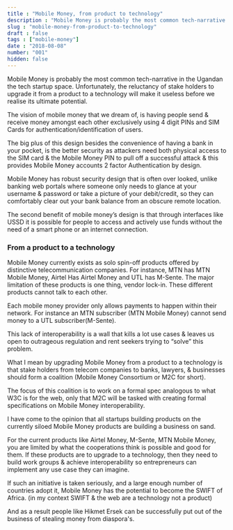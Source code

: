 ```yaml
---
title : "Mobile Money, from product to technology"
description : "Mobile Money is probably the most common tech-narrative in the Ugandan the tech startup space. Unfortunately, the reluctancy of stake holders to upgrade it from a product to a technology  will make it useless before we realise its ultimate potential."
slug : "mobile-money-from-product-to-technology"
draft : false
tags : ["mobile-money"]
date : "2018-08-08"
number: "001"
hidden: false
---
```


Mobile Money is probably the most common tech-narrative in the Ugandan the tech startup space. Unfortunately, the reluctancy of stake holders to upgrade it from a product to a technology  will make it useless before we realise its ultimate potential.

The vision of mobile money that we dream of, is having people send & receive money amongst each other exclusively using 4 digit PINs and SIM Cards for authentication/identification of users.

The big plus of this design besides the convenience of having a bank in your pocket, is the better security as attackers need both physical access to the SIM card & the  Mobile Money PIN to pull off a successful attack & this provides Mobile Money accounts 2 factor Authentication by design.

Mobile Money has robust security design that is often over looked, unlike banking web portals where someone only needs to glance at your username & password or take a picture of your debit/credit, so they can comfortably clear out your bank balance from an obscure remote location.

The second benefit of mobile money’s design is that through interfaces like USSD it is possible for people to access and actively use funds without the need of a smart phone or an internet connection. 

### From a product to a technology

Mobile Money currently exists as solo spin-off products offered by distinctive telecommunication companies. For instance, MTN has MTN Mobile Money, Airtel Has Airtel Money and UTL has M-Sente.
The major limitation of these products is one thing, vendor lock-in. These different products cannot talk to each other.

Each mobile money provider only allows payments to happen within their network. For instance an MTN subscriber (MTN Mobile Money) cannot send money to a UTL subscriber(M-Sente).

This lack of interoperability is a wall that kills a lot use cases & leaves us open to outrageous regulation and rent seekers trying to “solve” this problem.

What I mean by upgrading Mobile Money from a product to a technology is that stake holders from telecom companies to banks, lawyers, & businesses should form a coalition (Mobile Money Consortium or M2C for short).

The focus of this coalition is to work on a formal spec analogous to what W3C is for the web, only that M2C will be tasked with creating formal specifications on Mobile Money interoperability.

I have come to the opinion that all startups building products on the currently siloed Mobile Money products are building a business on sand.

For the current products like Airtel Money, M-Sente, MTN Mobile Money, you are limited by what the cooperations think is possible and good for them.
If these products are to upgrade to a technology, then they need to build work groups & achieve interoperability so entrepreneurs can implement any use case they can imagine.

If such an initiative is taken seriously, and a large enough number of countries adopt it, Mobile Money has the potential to become the SWIFT of Africa. (in my context SWIFT & the web are  a technology not a product)

And as a result people like Hikmet Ersek can be successfully put out of the business of stealing money from diaspora's.
